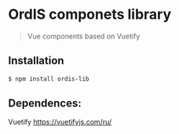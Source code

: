 # OrdIS componets library

> Vue components based on Vuetify

## Installation

```bash
$ npm install ordis-lib

```

## Dependences:

Vuetify
https://vuetifyjs.com/ru/
